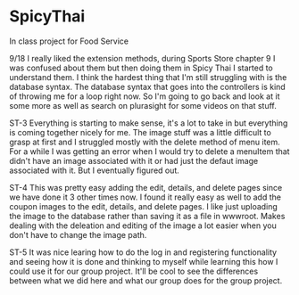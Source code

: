 # SpicyThai
In class project for Food Service

9/18
I really liked the extension methods, during Sports Store chapter 9 I was confused about them
but then doing them in Spicy Thai I started to understand them. I think the hardest thing that I'm still
struggling with is the database syntax. The database syntax that goes into the controllers is kind of throwing me 
for a loop right now. So I'm going to go back and look at it some more as well as search on plurasight for some videos on 
that stuff.

ST-3
Everything is starting to make sense, it's a lot to take in but everything is coming together nicely for me.
The image stuff was a little difficult to grasp at first and I struggled mostly with the delete method of
menu item. For a while I was getting an error when I would try to delete a menuItem that didn't have an image associated
with it or had just the defaut image associated with it. But I eventually figured out. 

ST-4
This was pretty easy adding the edit, details, and delete pages since we have done it 3 other times now. I found it really easy as well
to add the coupon images to the edit, details, and delete pages. I like just uploading the image to the database rather than saving it
as a file in wwwroot. Makes dealing with the deleation and editing of the image a lot easier when you don't have to change the image path.

ST-5
It was nice learing how to do the log in and registering functionality and seeing how it is done and thinking to myself while learning 
this how I could use it for our group project. It'll be cool to see the differences between what we did here and what our group does for the group project.

